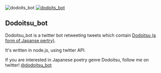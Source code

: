 ![dodoits_bot](https://raw.github.com/kt3k/dodoitsu_bot/master/img/twitter-36.png) [![dodoits_bot](https://raw.github.com/kt3k/dodoitsu_bot/master/img/logo3-76.png)](https://twitter.com/dodoitsu_bot)

Dodoitsu_bot
------------

Dodoitsu_bot is a twitter bot retweeting tweets which contain [Dodoitsu (a form of Japanse pertry)](http://en.wikipedia.org/wiki/Dodoitsu).

It's written in node.js, using twitter API.

If you are interested in Japanese poetry genre Dodoitsu, follow me on twitter! [@dodoitsu_bot](https://twitter.com/dodoitsu_bot)
